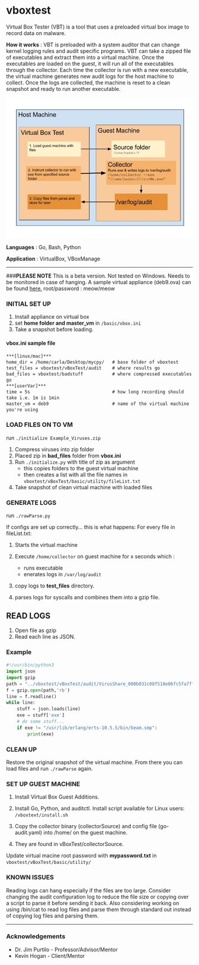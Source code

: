 # vboxtest

Virtual Box Tester (VBT) is a tool that uses a preloaded virtual box image to record data on malware.

**How it works**
:	VBT is preloaded with a system auditor that can change kernel logging rules and audit specific programs.
	VBT can take a zipped file of executables and extract them into a virtual machine. 
Once the executables are loaded on the guest, it will run all of the executables through the collector. Each time the collector is run with a new executable, the virtual machine generates new audit logs for the host machine to collect. Once the logs are collected, the machine is reset to a clean snapshot and ready to run another executable. 

![VBox Diagram](./VBoxDiagram.jpg)

**Languages**
 :	Go, Bash, Python
 
 **Application**
 : VirtualBox, VBoxManage


***
###__PLEASE NOTE__
This is a beta version. Not tested on Windows. Needs to be monitored in case of hanging.
A sample virtual appliance (deb9.ova) can be found [here.](https://drive.google.com/open?id=1uBGywA5ym34UVLkAE4QpdcPiu8STqqsx)
root/password
 : meow/meow
 
### INITIAL SET UP
1. Install appliance on virtual box 
2. set **home folder and master_vm** in `/basic/vbox.ini`
3. Take a snapshot before loading.


#### vbox.ini sample file
```
***[linux/mac]***
home_dir = /home/carla/Desktop/mycpy/   # base folder of vboxtest
test_files = vboxtest/vBoxTest/audit    # where results go
bad_files = vboxtest/badstuff           # where compressed executables go
***[userVar]***
time = 5s                               # how long recording should take i.e. 1m is 1min
master_vm = deb9                        # name of the virtual machine you're using
```
### LOAD FILES ON TO VM

run ``./initialize Example_Viruses.zip``

1. Compress viruses into zip folder
2. Placed zip in **bad_files** folder from **vbox.ini**
3. Run `./initialize.py` with title of zip as argument
    * this copies folders to the guest virtual machine
    * then creates a list with all the file names in `vboxtest/vBoxTest/basic/utility/fileList.txt`
4. Take snapshot of clean virtual machine with loaded files

### GENERATE LOGS
run ``./rawParse.py``

If configs are set up correctly... this is what happens:
For every file in fileList.txt:

1. Starts the virtual machine
2. Execute `/home/collector` on guest machine for x seconds which :
    * runs executable  
    * enerates logs in `/var/log/audit`
    
3. copy logs to **test_files** directory.
4. parses logs for syscalls and combines them into a gzip file.



## READ LOGS
1. Open file as gzip
2. Read each line as JSON.
### Example

```python
#!/usr/bin/python3
import json
import gzip
path = "../vboxtest/vBoxTest/audit/VirusShare_000b031c08f518e06fc5fa7ffcf476d8.gzip"
f = gzip.open(path,'rb')
line = f.readline()
while line:
    stuff = json.loads(line)
    exe = stuff['exe']
    # do some stuff...
    if exe != "/usr/lib/erlang/erts-10.5.5/bin/beam.smp":
        print(exe)

```

### CLEAN UP
Restore the original snapshot of the virtual machine.
From there you can load files and run `./rawParse` again.

### SET UP GUEST MACHINE
1. Install Virtual Box Guest Additions.

2. Install Go, Python, and auditctl. Install script available for Linux users: `/vboxtext/install.sh`

2. Copy the collector binary (collectorSource) and config file (go-audit.yaml) into /home/ on the guest machine.

3. They are found in vBoxTest/collectorSource.

Update virtual macine root password with **mypassword.txt** in `vboxtest/vBoxTest/basic/utility/`

### KNOWN ISSUES

Reading logs can hang especially if the files are too large.
Consider changing the audit configuration log to reduce the file size or copying over a script to parse it before sending it back. 
Also considering working on using /bin/cat to read log files and parse them through standard out instead of copying log files and parsing them. 



***

### Acknowledgements
- Dr. Jim Purtilo - Professor/Advisor/Mentor
- Kevin Hogan - Client/Mentor


